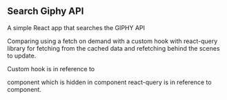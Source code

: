## Search Giphy API
A simple React app that searches the GIPHY API

Comparing using a fetch on demand with a custom hook with react-query library for fetching from the cached data and refetching behind the scenes to update.

Custom hook is in reference to <Search /> component which is hidden in <App /> component
react-query is in reference to <SearchQuery /> component.
